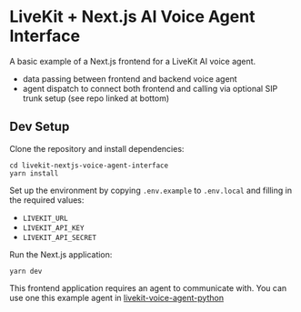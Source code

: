 # LiveKit + Next.js AI Voice Agent Interface

A basic example of a Next.js frontend for a LiveKit AI voice agent.
- data passing between frontend and backend voice agent
- agent dispatch to connect both frontend and calling via optional SIP trunk setup (see repo linked at bottom)

## Dev Setup

Clone the repository and install dependencies:

```console
cd livekit-nextjs-voice-agent-interface
yarn install
```

Set up the environment by copying `.env.example` to `.env.local` and filling in the required values:

- `LIVEKIT_URL`
- `LIVEKIT_API_KEY`
- `LIVEKIT_API_SECRET`

Run the Next.js application:

```console
yarn dev
```

This frontend application requires an agent to communicate with. You can use one this example agent in [livekit-voice-agent-python](https://github.com/kylecampbell/livekit-voice-agent-python)
